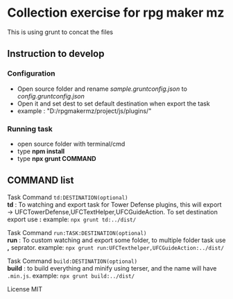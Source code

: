# Collection exercise for rpg maker mz

This is using grunt to concat the files

## Instruction to develop

### Configuration

- Open source folder and rename _sample.gruntconfig.json_ to _config.gruntconfig.json_
- Open it and set dest to set default destination when export the task
- example : "D:/rpgmakermz/project/js/plugins/"

### Running task

- open source folder with terminal/cmd
- type **npm install**
- type **npx grunt COMMAND**

## COMMAND list

Task Command `td:DESTINATION(optional)`  
**td** : To watching and export task for Tower Defense plugins, this will export -> UFCTowerDefense,UFCTextHelper,UFCGuideAction. To set destination export use **:** example: `npx grunt td:../dist/`

Task Command `run:TASK:DESTINATION(optional)`  
**run** : To custom watching and export some folder, to multiple folder task use **,** seprator. example: `npx grunt run:UFCTexthelper,UFCGuideAction:../dist/`

Task Command `build:DESTINATION(optional)`  
**build** : to build everything and minify using terser, and the name will have `.min.js`. example: `npx grunt build:../dist/`

License MIT
